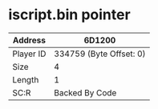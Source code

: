 #  iscript.bin pointer
Address   | 6D1200
----------|-------------
Player ID | 334759 (Byte Offset: 0)
Size 	  | 4
Length 	  | 1
SC:R      | Backed By Code


